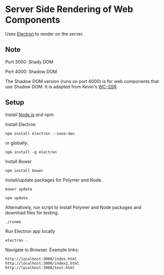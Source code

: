 # Server Side Rendering of Web Components

Uses [Electron] to render on the server.

## Note

Port 3000: Shady DOM

Port 4000: Shadow DOM

The Shadow DOM version (runs on port 4000) is for web components that use Shadow DOM. It is adapted from Kevin's [WC-SSR].

## Setup
Install [Node.js] and npm

Install Electron
```
npm install electron --save-dev
```
or globally:
```
npm install -g electron
```

Install Bower
```
npm install bower
```
Install/update packages for Polymer and Node.

```
bower update

npm update
```
Alternatively, run script to install Polymer and Node packages and download files for testing.

```
./runme
```
Run Electron app locally
```
electron .
```
Navigate to Browser. Example links:
```
http://localhost:3000/index.html
http://localhost:3000/index2.html
http://localhost:3000/test.html
```

[Electron]: <https://github.com/electron/electron>
[Node.js]: <https://docs.npmjs.com/getting-started/installing-node#installing-nodejs>
[WC-SSR]: <https://github.com/kevinpschaaf/wc-ssr>
